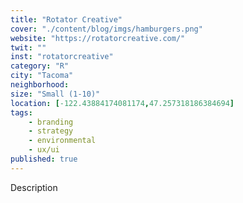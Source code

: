 ```yaml
---
title: "Rotator Creative"
cover: "./content/blog/imgs/hamburgers.png"
website: "https://rotatorcreative.com/"
twit: ""
inst: "rotatorcreative"
category: "R"
city: "Tacoma"
neighborhood:
size: "Small (1-10)"
location: [-122.43884174081174,47.257318186384694]
tags:
    - branding
    - strategy
    - environmental
    - ux/ui
published: true
---
```


Description
